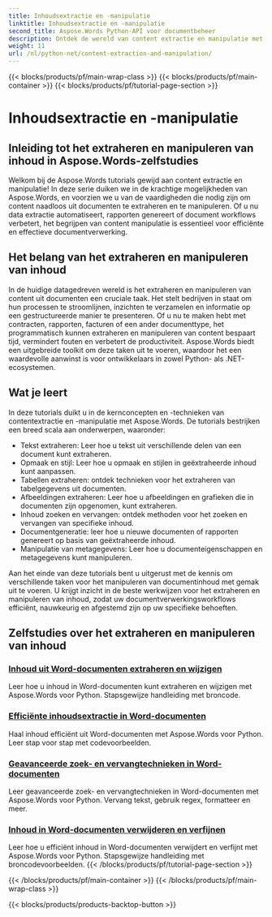 ```yaml
---
title: Inhoudsextractie en -manipulatie
linktitle: Inhoudsextractie en -manipulatie
second_title: Aspose.Words Python-API voor documentbeheer
description: Ontdek de wereld van content extractie en manipulatie met Aspose.Words tutorials. Leer hoe u content efficiënt kunt extraheren en manipuleren met Python en .NET, waarmee u uw documentverwerkingsmogelijkheden verbetert.
weight: 11
url: /nl/python-net/content-extraction-and-manipulation/
---
```


{{< blocks/products/pf/main-wrap-class >}}
{{< blocks/products/pf/main-container >}}
{{< blocks/products/pf/tutorial-page-section >}}

# Inhoudsextractie en -manipulatie

## Inleiding tot het extraheren en manipuleren van inhoud in Aspose.Words-zelfstudies

Welkom bij de Aspose.Words tutorials gewijd aan content extractie en manipulatie! In deze serie duiken we in de krachtige mogelijkheden van Aspose.Words, en voorzien we u van de vaardigheden die nodig zijn om content naadloos uit documenten te extraheren en te manipuleren. Of u nu data extractie automatiseert, rapporten genereert of document workflows verbetert, het begrijpen van content manipulatie is essentieel voor efficiënte en effectieve documentverwerking.

## Het belang van het extraheren en manipuleren van inhoud

In de huidige datagedreven wereld is het extraheren en manipuleren van content uit documenten een cruciale taak. Het stelt bedrijven in staat om hun processen te stroomlijnen, inzichten te verzamelen en informatie op een gestructureerde manier te presenteren. Of u nu te maken hebt met contracten, rapporten, facturen of een ander documenttype, het programmatisch kunnen extraheren en manipuleren van content bespaart tijd, vermindert fouten en verbetert de productiviteit. Aspose.Words biedt een uitgebreide toolkit om deze taken uit te voeren, waardoor het een waardevolle aanwinst is voor ontwikkelaars in zowel Python- als .NET-ecosystemen.

## Wat je leert

In deze tutorials duikt u in de kernconcepten en -technieken van contentextractie en -manipulatie met Aspose.Words. De tutorials bestrijken een breed scala aan onderwerpen, waaronder:

- Tekst extraheren: Leer hoe u tekst uit verschillende delen van een document kunt extraheren.
- Opmaak en stijl: Leer hoe u opmaak en stijlen in geëxtraheerde inhoud kunt aanpassen.
- Tabellen extraheren: ontdek technieken voor het extraheren van tabelgegevens uit documenten.
- Afbeeldingen extraheren: Leer hoe u afbeeldingen en grafieken die in documenten zijn opgenomen, kunt extraheren.
- Inhoud zoeken en vervangen: ontdek methoden voor het zoeken en vervangen van specifieke inhoud.
- Documentgeneratie: leer hoe u nieuwe documenten of rapporten genereert op basis van geëxtraheerde inhoud.
- Manipulatie van metagegevens: Leer hoe u documenteigenschappen en metagegevens kunt manipuleren.

Aan het einde van deze tutorials bent u uitgerust met de kennis om verschillende taken voor het manipuleren van documentinhoud met gemak uit te voeren. U krijgt inzicht in de beste werkwijzen voor het extraheren en manipuleren van inhoud, zodat uw documentverwerkingsworkflows efficiënt, nauwkeurig en afgestemd zijn op uw specifieke behoeften.

## Zelfstudies over het extraheren en manipuleren van inhoud
### [Inhoud uit Word-documenten extraheren en wijzigen](./extract-modify-document-content/)
Leer hoe u inhoud in Word-documenten kunt extraheren en wijzigen met Aspose.Words voor Python. Stapsgewijze handleiding met broncode.
### [Efficiënte inhoudsextractie in Word-documenten](./document-content-extraction/)
Haal inhoud efficiënt uit Word-documenten met Aspose.Words voor Python. Leer stap voor stap met codevoorbeelden.
### [Geavanceerde zoek- en vervangtechnieken in Word-documenten](./find-replace-documents/)
Leer geavanceerde zoek- en vervangtechnieken in Word-documenten met Aspose.Words voor Python. Vervang tekst, gebruik regex, formatteer en meer.
### [Inhoud in Word-documenten verwijderen en verfijnen](./remove-content-documents/)
Leer hoe u efficiënt inhoud in Word-documenten verwijdert en verfijnt met Aspose.Words voor Python. Stapsgewijze handleiding met broncodevoorbeelden.
{{< /blocks/products/pf/tutorial-page-section >}}

{{< /blocks/products/pf/main-container >}}
{{< /blocks/products/pf/main-wrap-class >}}

{{< blocks/products/products-backtop-button >}}
